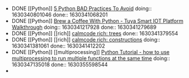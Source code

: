 - DONE [[Python]] [5 Python BAD Practices To Avoid](https://youtu.be/5Ui37whUDrM)
  doing:: 1630340801046
  done:: 1630341068201
- DONE [[Python]] [Brew a Coffee With Python - Tuya Smart IOT Platform Walkthrough](https://youtu.be/Jj2T4TuHRRo)
  doing:: 1630341217928
  done:: 1630341279689
- DONE [[Python]] [[rich]] [calmcode rich: trees](https://calmcode.io/rich/trees.html)
  done:: 1630341379554
- DONE [[Python]] [[rich]] [calmcode rich: constructions](https://calmcode.io/rich/constructions.html)
  doing:: 1630341381061
  done:: 1630341412202
- DONE [[Python]] [[multiprocessing]] [Python Tutorial - how to use multiprocessing to run multiple functions at the same time](https://youtu.be/35yYObtZ95o)
  doing:: 1630347135018
  done:: 1630355598544
-